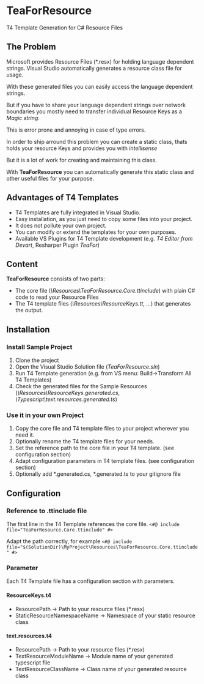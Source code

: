 # TeaForResource
T4 Template Generation for C# Resource Files

## The Problem

Microsoft provides Resource Files (*.resx) for holding language dependent strings.
Visual Studio automatically generates a resource class file for usage.

With these generated files you can easily access the language dependent strings.

But if you have to share your language dependent strings over network boundaries
you mostly need to transfer individual Resource Keys as a *Magic string*.

This is error prone and annoying in case of type errors.

In order to ship arround this problem you can create a static class,
thats holds your resource Keys and provides you with *intellisense*

But it is a lot of work for creating and maintaining this class.

With **TeaForResource** you can automatically generate this static class
and other useful files for your purpose.

## Advantages of T4 Templates
- T4 Templates are fully integrated in Visual Studio.
- Easy installation, as you just need to copy some files into your project.
- It does not pollute your own project.
- You can modify or extend the templates for your own purposes.
- Available VS Plugins for T4 Template development (e.g. *T4 Editor from Devart*, Resharper Plugin *TeaFor*)

## Content

**TeaForResource** consists of two parts:

- The core file (*\Resources\TeaForResource.Core.ttinclude*) with plain C# code to read your Resource Files 
- The T4 template files (*\Resources\ResourceKeys.tt*, ...) that generates the output.

## Installation

### Install Sample Project 
1. Clone the project
2. Open the Visual Studio Solution file (*TeaForResource.sln*)
3. Run T4 Template generation (e.g. from VS menu: Build->Transform All T4 Templates)
4. Check the generated files for the Sample Resources (*\Resources\ResourceKeys.generated.cs*, *\Typescript\text.resources.generated.ts*)

### Use it in your own Project

1. Copy the core file and T4 template files to your project wherever you need it.
2. Optionally rename the T4 template files for your needs.
3. Set the reference path to the core file in your T4 template. (see configuration section)
3. Adapt configuration parameters in T4 template files. (see configuration section)
4. Optionally add *.generated.cs, *.generated.ts to your gitignore file

## Configuration

### Reference to .ttinclude file

The first line in the T4 Template references the core file.
`<#@ include file="TeaForResource.Core.ttinclude" #>`

Adapt the path correctly, for example 
`<#@ include file="$(SolutionDir)\MyProject\Resources\TeaForResource.Core.ttinclude" #>`

### Parameter

Each T4 Template file has a configuration section with parameters.

#### ResourceKeys.t4

+ ResourcePath -> Path to your resource files (*.resx)
+ StaticResourceNamespaceName -> Namespace of your static resource class

#### text.resources.t4

+ ResourcePath  -> Path to your resource files (*.resx)
+ TextResourceModuleName -> Module name of your generated typescript file
+ TextResourceClassName -> Class name of your generated resource class

